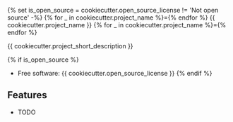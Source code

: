 {% set is_open_source = cookiecutter.open_source_license != 'Not open source' -%}
{% for _ in cookiecutter.project_name %}={% endfor %}
{{ cookiecutter.project_name }}
{% for _ in cookiecutter.project_name %}={% endfor %}


{{ cookiecutter.project_short_description }}

{% if is_open_source %}
* Free software: {{ cookiecutter.open_source_license }}
{% endif %}

Features
--------

* TODO

